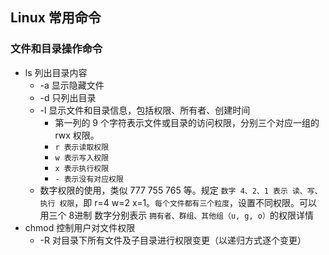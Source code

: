 ## Linux 常用命令

### 文件和目录操作命令

- ls	列出目录内容
  - -a	显示隐藏文件
  - -d	只列出目录
  - -l	显示文件和目录信息，包括权限、所有者、创建时间
    - 第一列的 9 个字符表示文件或目录的访问权限，分别三个对应一组的 rwx 权限。
    - `r 表示读取权限`
    - `w 表示写入权限`
    - `x 表示执行权限`
    - `- 表示没有对应权限`
  - 数字权限的使用，类似 777 755 765 等。规定 `数字 4、2、1 表示 读、写、执行 权限`，即 r=4 w=2 x=1。`每个文件都有三个粒度`，设置不同权限。可以用三个 8进制 数字分别表示 `拥有者、群组、其他组（u, g, o）`的权限详情
- chmod	控制用户对文件权限
  - -R	对目录下所有文件及子目录进行权限变更（以递归方式逐个变更）

